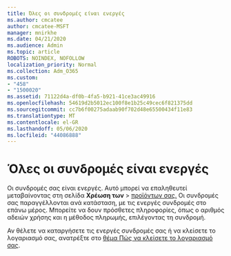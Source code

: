 ```yaml
---
title: Όλες οι συνδρομές είναι ενεργές
ms.author: cmcatee
author: cmcatee-MSFT
manager: mnirkhe
ms.date: 04/21/2020
ms.audience: Admin
ms.topic: article
ROBOTS: NOINDEX, NOFOLLOW
localization_priority: Normal
ms.collection: Adm_O365
ms.custom:
- "458"
- "1500020"
ms.assetid: 71122d4a-df0b-4fa5-b921-41ce3ac49916
ms.openlocfilehash: 54619d2b5012ec100f8e1b25c49cec6f821375dd
ms.sourcegitcommit: cc7b6f00275adaab90f702d48e65500434f11e83
ms.translationtype: MT
ms.contentlocale: el-GR
ms.lasthandoff: 05/06/2020
ms.locfileid: "44086888"
---
```

# <a name="all-subscriptions-are-active"></a>Όλες οι συνδρομές είναι ενεργές

Οι συνδρομές σας είναι ενεργές. Αυτό μπορεί να επαληθευτεί μεταβαίνοντας στη σελίδα **Χρέωση των** \> [προϊόντων σας.](https://go.microsoft.com/fwlink/p/?linkid=842054) Οι συνδρομές σας παραγγέλλονται ανά κατάσταση, με τις ενεργές συνδρομές στο επάνω μέρος. Μπορείτε να δουν πρόσθετες πληροφορίες, όπως ο αριθμός αδειών χρήσης και η μέθοδος πληρωμής, επιλέγοντας τη συνδρομή.
  
Αν θέλετε να καταργήσετε τις ενεργές συνδρομές σας ή να κλείσετε το λογαριασμό σας, ανατρέξτε στο [θέμα Πώς να κλείσετε το λογαριασμό σας](https://docs.microsoft.com/microsoft-365/commerce/close-your-account?view=o365-worldwide).
